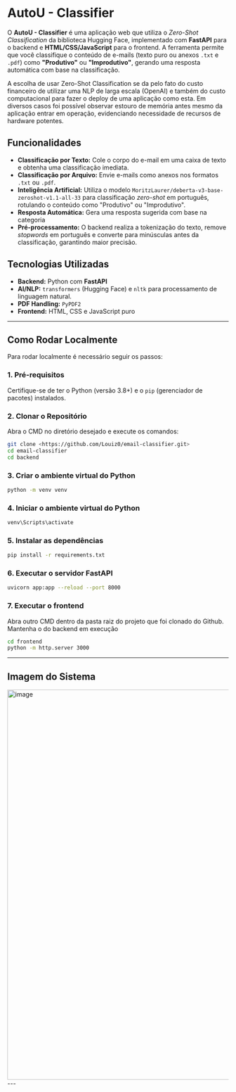 # AutoU - Classifier

O **AutoU - Classifier** é uma aplicação web que utiliza o *Zero-Shot Classification* da biblioteca Hugging Face, implementado com **FastAPI** para o backend e **HTML/CSS/JavaScript** para o frontend. A ferramenta permite que você classifique o conteúdo de e-mails (texto puro ou anexos `.txt` e `.pdf`) como **"Produtivo"** ou **"Improdutivo"**, gerando uma resposta automática com base na classificação.   

A escolha de usar Zero-Shot Classification se da pelo fato do custo financeiro de utilizar uma NLP de larga escala (OpenAI) e também do custo computacional para fazer o deploy de uma aplicação como esta. Em diversos casos foi possível observar estouro de memória antes mesmo da aplicação entrar em operação, evidenciando necessidade de recursos de hardware potentes.

## Funcionalidades

* **Classificação por Texto:** Cole o corpo do e-mail em uma caixa de texto e obtenha uma classificação imediata.
* **Classificação por Arquivo:** Envie e-mails como anexos nos formatos `.txt` ou `.pdf`.
* **Inteligência Artificial:** Utiliza o modelo `MoritzLaurer/deberta-v3-base-zeroshot-v1.1-all-33` para classificação *zero-shot* em português, rotulando o conteúdo como "Produtivo" ou "Improdutivo".
* **Resposta Automática:** Gera uma resposta sugerida com base na categoria
* **Pré-processamento:** O backend realiza a tokenização do texto, remove *stopwords* em português e converte para minúsculas antes da classificação, garantindo maior precisão.

## Tecnologias Utilizadas

* **Backend:** Python com **FastAPI**
* **AI/NLP:** `transformers` (Hugging Face) e `nltk` para processamento de linguagem natural.
* **PDF Handling:** `PyPDF2`
* **Frontend:** HTML, CSS e JavaScript puro

---

## Como Rodar Localmente

Para rodar localmente é necessário seguir os passos:

### 1. Pré-requisitos

Certifique-se de ter o Python (versão 3.8+) e o `pip` (gerenciador de pacotes) instalados.

### 2. Clonar o Repositório

Abra o CMD no diretório desejado e execute os comandos:

```bash
git clone <https://github.com/Louiz0/email-classifier.git>
cd email-classifier
cd backend
```
### 3. Criar o ambiente virtual do Python

```bash
python -m venv venv
```

### 4. Iniciar o ambiente virtual do Python

```bash
venv\Scripts\activate
```

### 5. Instalar as dependências

```bash
pip install -r requirements.txt
```

### 6. Executar o servidor FastAPI

```bash
uvicorn app:app --reload --port 8000
```

### 7. Executar o frontend

Abra outro CMD dentro da pasta raiz do projeto que foi clonado do Github. Mantenha o do backend em execução
```bash
cd frontend
python -m http.server 3000
```
---
## Imagem do Sistema
<img width="1888" height="887" alt="image" src="https://github.com/user-attachments/assets/ad856906-95f8-42e2-a9fe-252f09025df8" />
---

